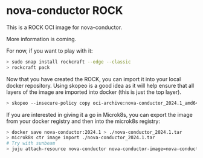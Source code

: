 # nova-conductor ROCK

This is a ROCK OCI image for nova-conductor.

More information is coming.

For now, if you want to play with it:

```bash
> sudo snap install rockcraft --edge --classic
> rockcraft pack
```

Now that you have created the ROCK, you can import it into
your local docker repository. Using skopeo is a good idea as
it will help ensure that all layers of the image are imported
into docker (this is just the top layer).

```bash
> skopeo --insecure-policy copy oci-archive:nova-conductor_2024.1_amd64.rock docker-daemon:nova-conductor:2024.1
```

If you are interested in giving it a go in Microk8s, you can
export the image from your docker registry and then into the
microk8s registry:

```bash
> docker save nova-conductor:2024.1 > ./nova-conductor_2024.1.tar
> microk8s ctr image import ./nova-conductor_2024.1.tar
# Try with sunbeam
> juju attach-resource nova-conductor nova-conductor-image=nova-conductor:2024.1
```
